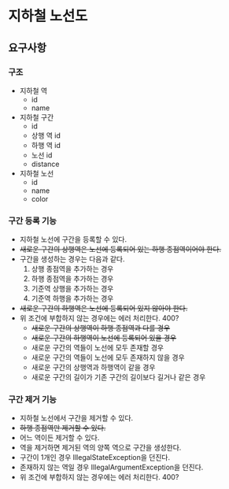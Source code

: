 # 지하철 노선도

## 요구사항

### 구조
* 지하철 역
  * id
  * name
* 지하철 구간
  * id
  * 상행 역 id
  * 하행 역 id
  * 노선 id
  * distance
* 지하철 노선
  * id
  * name
  * color

### 구간 등록 기능
* 지하철 노선에 구간을 등록할 수 있다.
* ~~새로운 구간의 상행역은 노선에 등록되어 있는 하행 종점역이어야 한다.~~
* 구간을 생성하는 경우는 다음과 같다.
  1. 상행 종점역을 추가하는 경우
  2. 하행 종점역을 추가하는 경우
  3. 기준역 상행을 추가하는 경우
  4. 기준역 하행을 추가하는 경우
* ~~새로운 구간의 하행역은 노선에 등록되어 있지 않아야 한다.~~
* 위 조건에 부합하지 않는 경우에는 에러 처리한다. 400?
  * ~~새로운 구간의 상행역이 하행 종점역과 다를 경우~~
  * ~~새로운 구간의 하행역이 노선에 등록되어 있을 경우~~
  * 새로운 구간의 역들이 노선에 모두 존재할 경우
  * 새로운 구간의 역들이 노선에 모두 존재하지 않을 경우
  * 새로운 구간의 상행역과 하행역이 같을 경우
  * 새로운 구간의 길이가 기존 구간의 길이보다 길거나 같은 경우

### 구간 제거 기능
* 지하철 노선에서 구간을 제거할 수 있다.
* ~~하행 종점역만 제거할 수 있다.~~
* 어느 역이든 제거할 수 있다.
* 역을 제거하면 제거된 역의 양쪽 역으로 구간을 생성한다.
* 구간이 1개인 경우 IllegalStateException을 던진다.
* 존재하지 않는 역일 경우 IllegalArgumentException을 던진다.
* 위 조건에 부합하지 않는 경우에는 에러 처리한다. 400?
